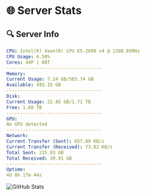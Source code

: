 # 🌐 Server Stats
## 🔍 Server Info
```yaml
CPU: Intel(R) Xeon(R) CPU E5-2699 v4 @ 1398.85MHz
CPU Usage: 6.50%
Cores: 44P | 88T
-----------------------------------
Memory:
Current Usage: 7.24 GB/503.74 GB
Available: 493.15 GB
-----------------------------------
Disk:
Current Usage: 22.85 GB/1.71 TB
Free: 1.60 TB
-----------------------------------
GPU:
No GPU detected
-----------------------------------
Network:
Current Transfer (Sent): 657.09 KB/s
Current Transfer (Received): 73.02 KB/s
Total Sent: 215.93 GB
Total Received: 39.91 GB
-----------------------------------
Uptime:
4d 0h 17m 44s
```
![GitHub Stats](https://img.shields.io/badge/Updated-2025-04-23_17:26:32-blue)